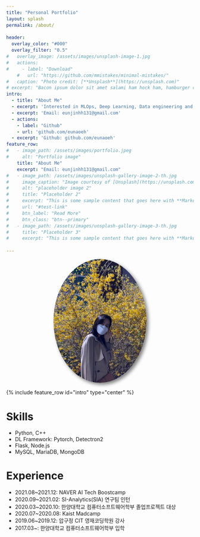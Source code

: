 ```yaml
---
title: "Personal Portfolio"
layout: splash
permalink: /about/

header:
  overlay_color: "#000"
  overlay_filter: "0.5"
#   overlay_image: /assets/images/unsplash-image-1.jpg
#   actions:
#     - label: "Download"
    #   url: "https://github.com/mmistakes/minimal-mistakes/"
#   caption: "Photo credit: [**Unsplash**](https://unsplash.com)"
# excerpt: "Bacon ipsum dolor sit amet salami ham hock ham, hamburger corned beef short ribs kielbasa biltong t-bone drumstick tri-tip tail sirloin pork chop."
intro: 
  - title: "About Me"
  - excerpt: 'Interested in MLOps, Deep Learning, Data engineering and Backend'
  - excerpt: 'Email: eunjinhh131@gmail.com'
  - actions:
    - label: "Github"
    - url: 'github.com/eunaoeh'
  - excerpt: 'Github: github.com/eunaoeh'
feature_row:
#   - image_path: /assets/images/portfolio.jpeg
#     alt: "Portfolio image"
    title: "About Me"
    excerpt: "Email: eunjinhh131@gmail.com"
#   - image_path: /assets/images/unsplash-gallery-image-2-th.jpg
#     image_caption: "Image courtesy of [Unsplash](https://unsplash.com/)"
#     alt: "placeholder image 2"
#     title: "Placeholder 2"
#     excerpt: "This is some sample content that goes here with **Markdown** formatting."
#     url: "#test-link"
#     btn_label: "Read More"
#     btn_class: "btn--primary"
#   - image_path: /assets/images/unsplash-gallery-image-3-th.jpg
#     title: "Placeholder 3"
#     excerpt: "This is some sample content that goes here with **Markdown** formatting."

---
```


<style>
#portfolio {
  border-radius: 50%;
  width: 250px;
  height: auto;
  box-shadow:5px 5px 10px grey;
}
</style>


<center><img id='portfolio' src="/assets/images/portfolio.jpeg"></center>

{% include feature_row id="intro" type="center" %}


<!-- {% include feature_row type="center" %} -->

<!-- ---
permalink: /about/
title: "Portfolio"
layout: splash
--- -->
<!-- ## About Me -->

# Skills
- Python, C++
- DL Framework: Pytorch, Detectron2
- Flask, Node.js
- MySQL, MariaDB, MongoDB
  
# Experience
- 2021.08~2021.12: NAVER AI Tech Boostcamp
- 2020.09~2021.02: SI-Analytics(SIA) 연구팀 인턴
- 2020.03~2020.10: 한양대학교 컴퓨터소프트웨어학부 졸업프로젝트 대상
- 2020.07~2020.08: Kaist Madcamp 
- 2019.06~2019.12: 압구정 CIT 영재코딩학원 강사
- 2017.03~: 한양대학교 컴퓨터소프트웨어학부 입학
